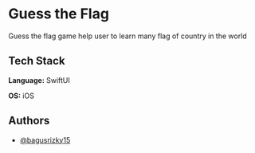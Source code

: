 
# Guess the Flag

Guess the flag game help user to learn many flag of country in the world




## Tech Stack

**Language:** SwiftUI

**OS:** iOS


## Authors

- [@bagusrizky15](https://www.github.com/bagusrizky15)

